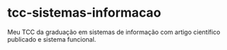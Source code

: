 # tcc-sistemas-informacao
Meu TCC da graduação em sistemas de informação com artigo científico publicado e sistema funcional.
